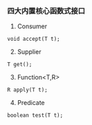 ### 四大内置核心函数式接口

1. Consumer<T>
```
void accept(T t);
```

2. Supplier<T>
```
T get();
```



3. Function<T,R>
```
R apply(T t);
```


4. Predicate<T>
```
boolean test(T t);
```